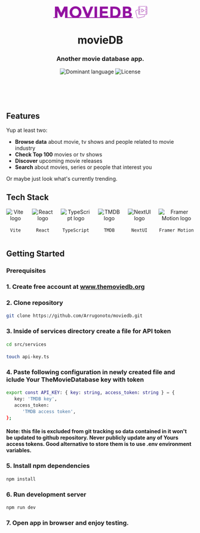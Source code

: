 <div align='center'>
   <img width="50%" src="src/assets/logo.svg" alt="movieDB logo"/>
   <h1>movieDB</h1>
   <h3>Another movie database app.</h3>
</div>

<div align='center'>
<img src='https://img.shields.io/github/languages/top/Arrugonoto/moviedb?color=007acc&logo=typescript' alt='Dominant language'/>
<img src='https://img.shields.io/github/license/Arrugonoto/moviedb' alt='License'/>
</div>

<br>
<br>
<br>
<br>

## Features

Yup at least two:

-  **Browse data** about movie, tv shows and people related to movie industry
-  **Check Top 100** movies or tv shows
-  **Discover** upcoming movie releases
-  **Search** about movies, series or people that interest you

Or maybe just look what's currently trending.

## Tech Stack

<div align='center' style='display: flex; justify-content: center; gap: 20px;'>
<div>
<img width='50px' src='https://camo.githubusercontent.com/61e102d7c605ff91efedb9d7e47c1c4a07cef59d3e1da202fd74f4772122ca4e/68747470733a2f2f766974656a732e6465762f6c6f676f2e737667' alt='Vite logo' />

`Vite`

</div>
<div>
<img width='56px' src='https://upload.wikimedia.org/wikipedia/commons/a/a7/React-icon.svg' alt='React logo' />

`React`

</div>
<div>
<img width='50px' src='https://upload.wikimedia.org/wikipedia/commons/thumb/4/4c/Typescript_logo_2020.svg/1200px-Typescript_logo_2020.svg.png' alt='TypeScript logo' />

`TypeScript`

</div>
<div>
<img width='70px' src='https://www.themoviedb.org/assets/2/v4/logos/v2/blue_square_2-d537fb228cf3ded904ef09b136fe3fec72548ebc1fea3fbbd1ad9e36364db38b.svg' alt='TMDB logo' style='object-fit: cover;' />

`TMDB`

</div>
<div>
<img width='50px' src='https://raw.githubusercontent.com/nextui-org/nextui/main/apps/docs/public/isotipo.png' alt='NextUI logo' />

`NextUI`

</div>
<div>
<img width='50px' src='https://camo.githubusercontent.com/179d66ab2b0321726c88a586c4ad38802e7113a3c98c6fd3f0156c01c98cfd14/68747470733a2f2f6672616d657275736572636f6e74656e742e636f6d2f696d616765732f34386861395a52396f5a51475136675a38595566456c50335430412e706e67' alt='Framer Motion logo' />

`Framer Motion`

</div>
</div>

## Getting Started

### Prerequisites

### 1. Create free account at <a href='https://www.themoviedb.org/'>www.themoviedb.org</a>

### 2. Clone repository

```sh
git clone https://github.com/Arrugonoto/moviedb.git
```

### 3. Inside of services directory create a file for API token

```sh
cd src/services

touch api-key.ts
```

### 4. Paste following configuration in newly created file and iclude Your TheMovieDatabase key with token

```sh
export const API_KEY: { key: string, access_token: string } = {
   key: 'TMDB key',
   access_token:
      'TMDB access token',
};
```

#### Note: this file is excluded from git tracking so data contained in it won't be updated to github repository. Never publicly update any of Yours access tokens. Good alternative to store them is to use .env environment variables.

### 5. Install npm dependencies

```sh
npm install
```

### 6. Run development server

```sh
npm run dev
```

### 7. Open app in browser and enjoy testing.
